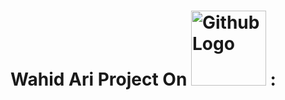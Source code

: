 # Wahid Ari Project On <img src="https://miro.medium.com/max/4000/1*J8O2xd9ZqxWr2x6EP4MHmg.png" alt="Github Logo" width="120"/> :
